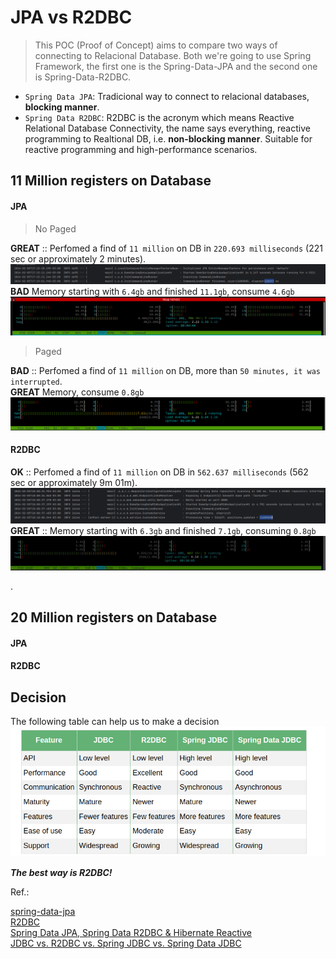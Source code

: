 # JPA vs R2DBC

> This POC (Proof of Concept) aims to compare two ways of connecting to  Relacional Database. 
> Both we're going to use Spring Framework, the first one is the Spring-Data-JPA and the second one is Spring-Data-R2DBC.   
   
- `Spring Data JPA`: Tradicional way to connect to relacional databases, **blocking manner**.   
- `Spring Data R2DBC`: R2DBC is the acronym which means Reactive Relational Database Connectivity, the name says everything, reactive programming to Realtional DB, i.e. **non-blocking manner**. Suitable for reactive programming and high-performance scenarios.


## 11 Million registers on Database

#### JPA

> No Paged
   
**GREAT** :: Perfomed a find of `11 million` on DB in `220.693 milliseconds` (221 sec or approximately 2 minutes).    
![Alt text](img/image.png)
**BAD** Memory starting with `6.4gb` and finished `11.1gb`, consume `4.6gb`   
![11M-JPA-NoPaged](img/11M-JPA-NoPaged.gif)

> Paged

**BAD** :: Perfomed a find of `11 million` on DB, more than `50 minutes, it was interrupted`.   
**GREAT** Memory, consume `0.8gb`   
<img src="img/image-2.png" alt="image2" style="width:600px;"/>

#### R2DBC

**OK** :: Perfomed a find of `11 million` on DB in `562.637 milliseconds` (562 sec or approximately 9m 01m).    
![R2DBC Finding 10M on DB](img/image-1.png)
**GREAT** :: Memory starting with `6.3gb` and finished `7.1gb`, consuming `0.8gb`   
![11M R2DBC batchsize 1k](img/11M-R2DBC-batchsize-1k.gif)

. 

## 20 Million registers on Database

#### JPA

#### R2DBC


## Decision

The following table can help us to make a decision
![table-with-some-infos.png](img/table-with-some-infos.png)

***The best way is R2DBC!***


Ref.:

[spring-data-jpa](https://spring.io/projects/spring-data-jpa)   
[R2DBC](https://r2dbc.io/)   
[Spring Data JPA, Spring Data R2DBC & Hibernate Reactive](https://rathoreaparna678.medium.com/spring-data-jpa-spring-data-r2dbc-hibernate-reactive-49e367ab7552#:~:text=%2D%20Spring%20Data%20JPA%20is%20widely,programming%20and%20high%2Dperformance%20scenarios)      
[JDBC vs. R2DBC vs. Spring JDBC vs. Spring Data JDBC](https://www.baeldung.com/jdbc-vs-r2dbc-vs-spring-jdbc-vs-spring-data-jdbc)    


